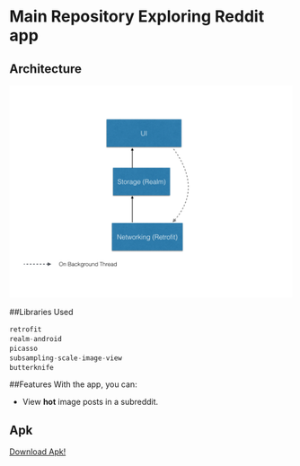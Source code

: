 # Main Repository Exploring Reddit app

## Architecture
![Architecture](https://github.com/pvnptl/exploring-reddit/blob/master/screenshots/architecture.jpeg)

##Libraries Used

```java
retrofit
realm-android
picasso
subsampling-scale-image-view
butterknife
```
##Features
With the app, you can:
- View **hot** image posts in a subreddit.

## Apk 
[Download Apk!](https://raw.githubusercontent.com/pvnptl/exploring-reddit/master/apk/app-debug.apk)
